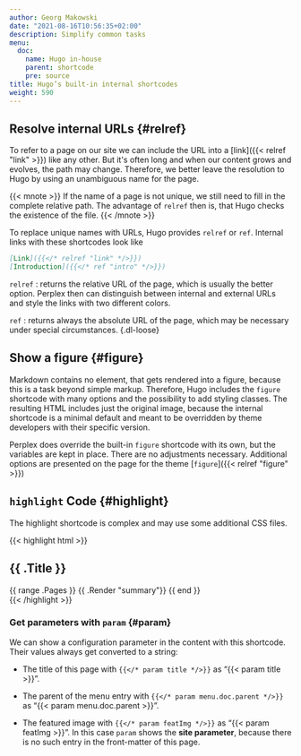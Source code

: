 ```yaml
---
author: Georg Makowski
date: "2021-08-16T10:56:35+02:00"
description: Simplify common tasks
menu:
  doc:
    name: Hugo in-house
    parent: shortcode
    pre: source
title: Hugo’s built-in internal shortcodes
weight: 590
---
```


## Resolve internal URLs {#relref} 

To refer to a page on our site we can include the URL into a [link]({{< relref "link" >}}) like any other. But it's often long and when our content grows and evolves, the path may change. Therefore, we better leave the resolution to Hugo by using an unambiguous name for the page.

{{< mnote >}}
If the name of a page is not unique, we still need to fill in the complete relative path. The advantage of `relref` then is, that Hugo checks the existence of the file.
{{< /mnote >}}

To replace unique names with URLs, Hugo provides `relref` or `ref`. Internal links with these shortcodes look like

```md
[Link]({{</* relref "link" */>}})
[Introduction]({{</* ref "intro" */>}})
```

`relref`
: returns the relative URL of the page, which is usually the better option. Perplex then can distinguish between internal and external URLs and style the links with two different colors.

`ref`
: returns always the absolute URL of the page, which may be necessary under special circumstances.
{.dl-loose}

## Show a figure {#figure}

Markdown contains no element, that gets rendered into a figure, because this is a task beyond simple markup. Therefore, Hugo includes the `figure` shortcode with many options and the possibility to add styling classes. The resulting HTML includes just the original image, because the internal shortcode is a minimal default and meant to be overridden by theme developers with their specific version.

Perplex does override the built-in `figure` shortcode with its own, but the variables are kept in place. There are no adjustments necessary. Additional options are presented on the page for the theme [`figure`]({{< relref "figure" >}})

## `highlight` Code {#highlight}

The highlight shortcode is complex and may use some additional CSS files.

{{< highlight html >}}
<section id="main">
  <div>
   <h1 id="title">{{ .Title }}</h1>
    {{ range .Pages }}
        {{ .Render "summary"}}
    {{ end }}
  </div>
</section>
{{< /highlight >}}

### Get parameters with `param` {#param}

We can show a configuration parameter in the content with this shortcode. Their values always get converted to a string:

- The title of this page with `{{</* param title */>}}` as “{{< param title >}}”.

- The parent of the menu entry with `{{</* param menu.doc.parent */>}}` as “{{< param menu.doc.parent >}}”.

- The featured image with `{{</* param featImg */>}}` as “{{< param featImg >}}”. In this case `param` shows the **site parameter**, because there is no such entry in the front-matter of this page.

[hugofigure]: https://gohugo.io/content-management/shortcodes/#figure
